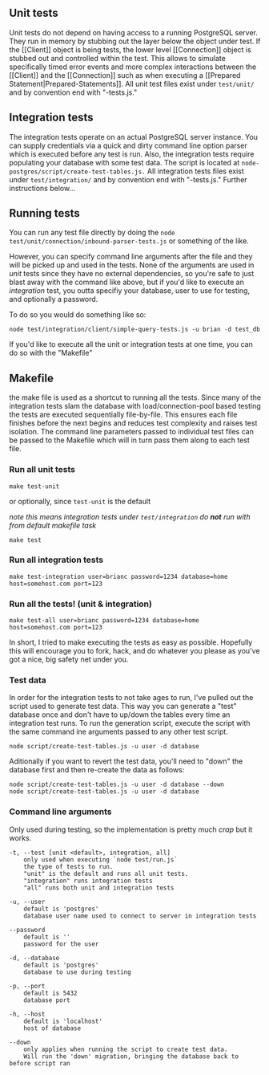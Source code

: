 ## Unit tests

Unit tests do not depend on having access to a running PostgreSQL server.  They run in memory by stubbing out the layer below the object under test.  If the [[Client]] object is being tests, the lower level [[Connection]] object is stubbed out and controlled within the test.  This allows to simulate specifically timed error events and more complex interactions between the [[Client]] and the [[Connection]] such as when executing a [[Prepared Statement|Prepared-Statements]].  All unit test files exist under `test/unit/` and by convention end with "-tests.js."  

## Integration tests

The integration tests operate on an actual PostgreSQL server instance.  You can supply credentials via a quick and dirty command line option parser which is executed before any test is run.  Also, the integration tests require populating your database with some test data.  The script is located at `node-postgres/script/create-test-tables.js.`  All integration tests files exist under `test/integration/` and by convention end with "-tests.js."  Further instructions below...

## Running tests

You can run any test file directly by doing the `node test/unit/connection/inbound-parser-tests.js` or something of the like.  

However, you can specify command line arguments after the file and they will be picked up and used in the tests.  None of the arguments are used in  _unit_ tests since they have no external dependencies, so you're safe to just blast away with the command like above, but if you'd like to execute an _integration_ test, you outta specifiy your database, user to use for testing, and optionally a password.

To do so you would do something like so:

    node test/integration/client/simple-query-tests.js -u brian -d test_db 

If you'd like to execute all the unit or integration tests at one time, you can do so with the "Makefile"

## Makefile
the make file is used as a shortcut to running all the tests.  Since many of the integration tests slam the database with load/connection-pool based testing the tests are executed sequentially file-by-file.  This ensures each file finishes before the next begins and reduces test complexity and raises test isolation.  The command line parameters passed to individual test files can be passed to the Makefile which will in turn pass them along to each test file.

### Run all unit tests

    make test-unit

or optionally, since `test-unit` is the default

_note this means integration tests under `test/integration` do __not__ run with from default makefile task_

    make test

### Run all integration tests

    make test-integration user=brianc password=1234 database=home host=somehost.com port=123

### Run all the tests! (unit & integration)

    make test-all user=brianc password=1234 database=home host=somehost.com port=123

In short, I tried to make executing the tests as easy as possible. Hopefully this will encourage you to fork, hack, and do whatever you please as you've got a nice, big safety net under you.

### Test data

In order for the integration tests to not take ages to run, I've pulled out the script used to generate test data.  This way you can generate a "test" database once and don't have to up/down the tables every time an integration test runs.  To run the generation script, execute the script with the same command ine arguments passed to any other test script.

    node script/create-test-tables.js -u user -d database

Aditionally if you want to revert the test data, you'll need to "down" the database first and then re-create the data as follows:

    node script/create-test-tables.js -u user -d database --down
    node script/create-test-tables.js -u user -d database

### Command line arguments

Only used during testing, so the implementation is pretty much _crap_ but it works.

    -t, --test [unit <default>, integration, all]
        only used when executing `node test/run.js`
        the type of tests to run. 
        "unit" is the default and runs all unit tests. 
        "integration" runs integration tests
        "all" runs both unit and integration tests

    -u, --user 
        default is 'postgres'
        database user name used to connect to server in integration tests

    --password
        default is ''
        password for the user

    -d, --database
        default is 'postgres'
        database to use during testing

    -p, --port
        default is 5432
        database port

    -h, --host
        default is 'localhost'
        host of database

    --down 
        only applies when running the script to create test data.  
        Will run the 'down' migration, bringing the database back to before script ran